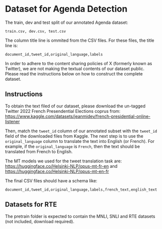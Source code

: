 # Dataset for Agenda Detection

The train, dev and test split of our annotated Agenda dataset: 

```
train.csv, dev.csv, test.csv 
```

The column title line is ommited from the CSV files. For these files, the title line is:

```
document_id,tweet_id,original_language,labels
```

In order to adhere to the content sharing policies of X (formerly known as Twitter), we are not making the textual contents of our dataset public. Please read the instructions below on how to construct the complete dataset.

## Instructions
To obtain the text filed of our dataset, please download the un-tagged Twitter 2022 French Presendential Elections coprus from: https://www.kaggle.com/datasets/jeanmidev/french-presidential-online-listener

Then, match the ```tweet_id``` column of our annotated subset with the ```tweet_id``` field of the downloaded files from Kaggle. The next step is to use the ```original_language``` column to translate the text into English (or French). For example, if the ```original_language``` is ```French```, then the text should be translated from French to English.

The MT models we used for the tweet translation task are: https://huggingface.co/Helsinki-NLP/opus-mt-fr-en and https://huggingface.co/Helsinki-NLP/opus-mt-en-fr

The final CSV files should have a schema like:

```
document_id,tweet_id,original_language,labels,french_text,english_text
```

## Datasets for RTE
The pretrain folder is expected to contain the MNLI, SNLI and RTE datasets (not included, download required). 
